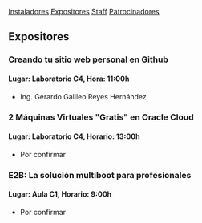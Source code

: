 [Instaladores](./instaladores.md) [Expositores](./expositores) [Staff](./staff.md) [Patrocinadores](./patrocinadores.md)

## Expositores

### Creando tu sitio web personal en Github
#### Lugar: Laboratorio C4, Hora: 11:00h
- Ing. Gerardo Galileo Reyes Hernández

### 2 Máquinas Virtuales "Gratis" en Oracle Cloud
#### Lugar: Laboratorio C4, Horario: 13:00h
- Por confirmar

### E2B: La solución multiboot para profesionales
#### Lugar: Aula C1, Horario: 9:00h
- Por confirmar
